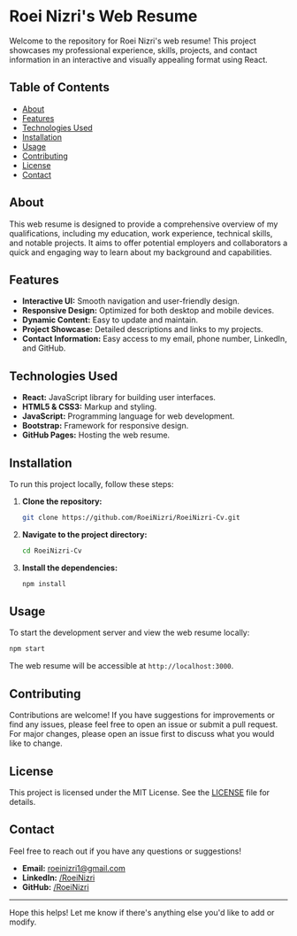 # Roei Nizri's Web Resume

Welcome to the repository for Roei Nizri's web resume! This project showcases my professional experience, skills, projects, and contact information in an interactive and visually appealing format using React.

## Table of Contents

- [About](#about)
- [Features](#features)
- [Technologies Used](#technologies-used)
- [Installation](#installation)
- [Usage](#usage)
- [Contributing](#contributing)
- [License](#license)
- [Contact](#contact)

## About

This web resume is designed to provide a comprehensive overview of my qualifications, including my education, work experience, technical skills, and notable projects. It aims to offer potential employers and collaborators a quick and engaging way to learn about my background and capabilities.

## Features

- **Interactive UI:** Smooth navigation and user-friendly design.
- **Responsive Design:** Optimized for both desktop and mobile devices.
- **Dynamic Content:** Easy to update and maintain.
- **Project Showcase:** Detailed descriptions and links to my projects.
- **Contact Information:** Easy access to my email, phone number, LinkedIn, and GitHub.

## Technologies Used

- **React:** JavaScript library for building user interfaces.
- **HTML5 & CSS3:** Markup and styling.
- **JavaScript:** Programming language for web development.
- **Bootstrap:** Framework for responsive design.
- **GitHub Pages:** Hosting the web resume.

## Installation

To run this project locally, follow these steps:

1. **Clone the repository:**
   ```sh
   git clone https://github.com/RoeiNizri/RoeiNizri-Cv.git
   ```
2. **Navigate to the project directory:**
   ```sh
   cd RoeiNizri-Cv
   ```
3. **Install the dependencies:**
   ```sh
   npm install
   ```

## Usage

To start the development server and view the web resume locally:

```sh
npm start
```

The web resume will be accessible at `http://localhost:3000`.

## Contributing

Contributions are welcome! If you have suggestions for improvements or find any issues, please feel free to open an issue or submit a pull request. For major changes, please open an issue first to discuss what you would like to change.

## License

This project is licensed under the MIT License. See the [LICENSE](LICENSE) file for details.

## Contact

Feel free to reach out if you have any questions or suggestions!

- **Email:** [roeinizri1@gmail.com](mailto:roeinizri1@gmail.com)
- **LinkedIn:** [/RoeiNizri](https://www.linkedin.com/in/RoeiNizri)
- **GitHub:** [/RoeiNizri](https://github.com/RoeiNizri)

---

Hope this helps! Let me know if there's anything else you'd like to add or modify.